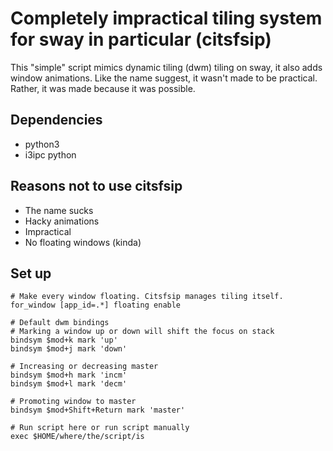 # Completely impractical tiling system for sway in particular (citsfsip)
This "simple" script mimics dynamic tiling (dwm) tiling on sway, it also adds window animations. Like the name suggest, it wasn't made to be practical. Rather, it was made because it was possible.

## Dependencies
- python3
- i3ipc python

## Reasons not to use citsfsip
- The name sucks
- Hacky animations
- Impractical
- No floating windows (kinda)

## Set up
```
# Make every window floating. Citsfsip manages tiling itself.
for_window [app_id=.*] floating enable

# Default dwm bindings
# Marking a window up or down will shift the focus on stack
bindsym $mod+k mark 'up'
bindsym $mod+j mark 'down'

# Increasing or decreasing master
bindsym $mod+h mark 'incm'
bindsym $mod+l mark 'decm'

# Promoting window to master
bindsym $mod+Shift+Return mark 'master'

# Run script here or run script manually
exec $HOME/where/the/script/is
```
